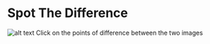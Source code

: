 # Spot The Difference
![alt text](https://github.com/[username]/[reponame]/blob/[branch]/image.jpg?raw=true)
Click on the points of difference between the two images